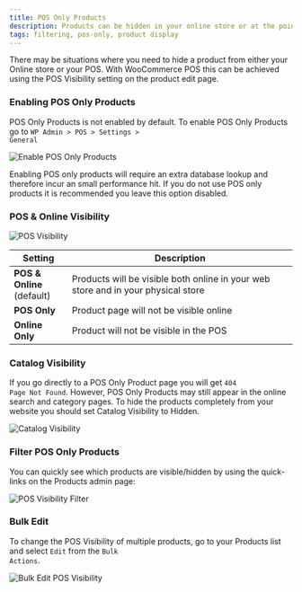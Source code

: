```yaml
---
title: POS Only Products
description: Products can be hidden in your online store or at the point of sale using the POS visibility setting.
tags: filtering, pos-only, product display
---
```


There may be situations where you need to hide a product from either your Online store or your POS. 
With WooCommerce POS this can be achieved using the POS Visibility setting on the product edit page. 

### Enabling POS Only Products

POS Only Products is not enabled by default.
To enable POS Only Products go to <code>WP Admin > POS > Settings > General</code>

![Enable POS Only Products](http://wcpos.com/wp-content/uploads/2014/09/enable-pos-only-products.png "Enable POS Only Products")

Enabling POS only products will require an extra database lookup and therefore incur an small performance hit. 
If you do not use POS only products it is recommended you leave this option disabled. 

### POS & Online Visibility

![POS Visibility](http://wcpos.com/wp-content/uploads/2016/08/pos-visibility.png "POS Visibility settings on the Product edit page")

| Setting | Description |
| - | - |
| **POS & Online**<br>(default) | Products will be visible both online in your web store and in your physical store |
| **POS Only** | Product page will not be visible online |
| **Online Only** | Product will not be visible in the POS |

### Catalog Visibility

If you go directly to a POS Only Product page you will get <code>404 Page Not Found</code>. 
However, POS Only Products may still appear in the online search and category pages. 
To hide the products completely from your website you should set Catalog Visibility to Hidden.

![Catalog Visibility](http://wcpos.com/wp-content/uploads/2016/08/catalog-visibility.png "Catalog Visibility settings on the Product edit page")

### Filter POS Only Products

You can quickly see which products are visible/hidden by using the quick-links on the Products admin page: 

![POS Visibility Filter](http://wcpos.com/wp-content/uploads/2016/08/pos-visibility-filter.png "POS Visibility Filter")

### Bulk Edit

To change the POS Visibility of multiple products, go to your Products list and select <code>Edit</code> from the <code>Bulk Actions</code>. 

![Bulk Edit POS Visibility](http://wcpos.com/wp-content/uploads/2016/08/pos-visibility-bulk-edit.png "Bulk edit POS Visibility")